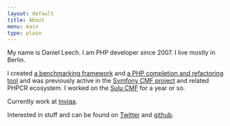 ```yaml
---
layout: default
title: About
menu: main
type: plain
---
```

My name is Daniel Leech. I am PHP developer since 2007. I live mostly in
Berlin.

I created [a benchmarking framework](https://github.com/phpbench/phpbench) and
[a PHP completion and refactoring tool](https://github.com/phpactor/phpactor)
and was previously active in the [Symfony CMF
project](https://cmf.symfony.com) and related PHPCR ecosystem. I worked on the
[Sulu CMF](https://sulu.io) for a year or so.

Currently work at [Inviqa](https://inviqa.com).

Interested in stuff and can be found on
[Twitter](https://twitter.com/dantleech) and
[github](https://github.com/dantleech).
